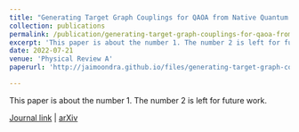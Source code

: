 ```yaml
---
title: "Generating Target Graph Couplings for QAOA from Native Quantum Hardware Couplings"
collection: publications
permalink: /publication/generating-target-graph-couplings-for-qaoa-from-native-quantum-hardware-couplings
excerpt: 'This paper is about the number 1. The number 2 is left for future work.'
date: 2022-07-21
venue: 'Physical Review A'
paperurl: 'http://jaimoondra.github.io/files/generating-target-graph-couplings-for-qaoa-from-native-quantum-hardware-couplings.pdf'

---
```

This paper is about the number 1. The number 2 is left for future work.

[Journal link](https://journals.aps.org/pra/accepted/73070Nd5L0115d1069351877aa84261a48288c856) |
[arXiv](https://arxiv.org/abs/2011.08165)
